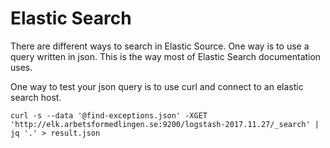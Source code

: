 # Elastic Search 

There are different ways to search in Elastic Source. One way is to use a query written in json. 
This is the way most of Elastic Search documentation uses.

One way to test your json query is to use curl and connect to an elastic search host.

    curl -s --data '@find-exceptions.json' -XGET 'http://elk.arbetsformedlingen.se:9200/logstash-2017.11.27/_search' | jq '.' > result.json